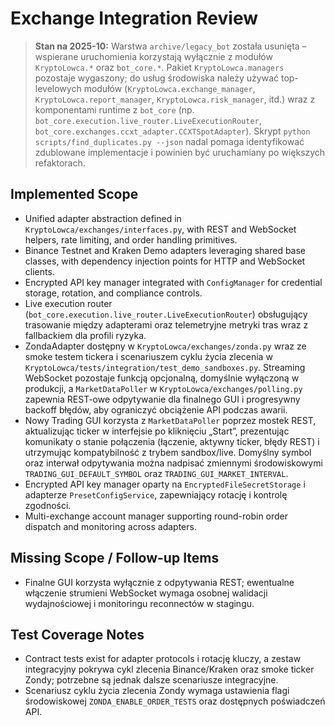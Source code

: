# Exchange Integration Review

> **Stan na 2025-10:** Warstwa `archive/legacy_bot` została usunięta – wspierane
> uruchomienia korzystają wyłącznie z modułów `KryptoLowca.*` oraz `bot_core.*`.
> Pakiet `KryptoLowca.managers` pozostaje wygaszony; do usług środowiska należy
> używać top-levelowych modułów (`KryptoLowca.exchange_manager`,
> `KryptoLowca.report_manager`, `KryptoLowca.risk_manager`, itd.) wraz z
> komponentami runtime z `bot_core` (np.
> `bot_core.execution.live_router.LiveExecutionRouter`,
> `bot_core.exchanges.ccxt_adapter.CCXTSpotAdapter`).  Skrypt
> `python scripts/find_duplicates.py --json` nadal pomaga identyfikować
> zdublowane implementacje i powinien być uruchamiany po większych refaktorach.

## Implemented Scope
- Unified adapter abstraction defined in `KryptoLowca/exchanges/interfaces.py`, with REST and WebSocket helpers, rate limiting, and order handling primitives.
- Binance Testnet and Kraken Demo adapters leveraging shared base classes, with dependency injection points for HTTP and WebSocket clients.
- Encrypted API key manager integrated with `ConfigManager` for credential storage, rotation, and compliance controls.
- Live execution router (`bot_core.execution.live_router.LiveExecutionRouter`) obsługujący trasowanie między adapterami oraz telemetryjne
  metryki tras wraz z fallbackiem dla profili ryzyka.
- ZondaAdapter dostępny w `KryptoLowca/exchanges/zonda.py` wraz ze smoke testem tickera i scenariuszem cyklu życia zlecenia w `KryptoLowca/tests/integration/test_demo_sandboxes.py`. Streaming WebSocket pozostaje funkcją opcjonalną, domyślnie wyłączoną w produkcji, a `MarketDataPoller` w `KryptoLowca/exchanges/polling.py` zapewnia REST-owe odpytywanie dla finalnego GUI i progresywny backoff błędów, aby ograniczyć obciążenie API podczas awarii.
- Nowy Trading GUI korzysta z `MarketDataPoller` poprzez mostek REST, aktualizując ticker w interfejsie po kliknięciu „Start”, prezentując komunikaty o stanie połączenia (łączenie, aktywny ticker, błędy REST) i utrzymując kompatybilność z trybem sandbox/live. Domyślny symbol oraz interwał odpytywania można nadpisać zmiennymi środowiskowymi `TRADING_GUI_DEFAULT_SYMBOL` oraz `TRADING_GUI_MARKET_INTERVAL`.
- Encrypted API key manager oparty na `EncryptedFileSecretStorage` i adapterze `PresetConfigService`, zapewniający rotację i kontrolę zgodności.
- Multi-exchange account manager supporting round-robin order dispatch and monitoring across adapters.

## Missing Scope / Follow-up Items
- Finalne GUI korzysta wyłącznie z odpytywania REST; ewentualne włączenie strumieni WebSocket wymaga osobnej walidacji wydajnościowej i monitoringu reconnectów w stagingu.

## Test Coverage Notes
- Contract tests exist for adapter protocols i rotację kluczy, a zestaw integracyjny pokrywa cykl zlecenia Binance/Kraken oraz smoke ticker Zondy; potrzebne są jednak dalsze scenariusze integracyjne.
- Scenariusz cyklu życia zlecenia Zondy wymaga ustawienia flagi środowiskowej `ZONDA_ENABLE_ORDER_TESTS` oraz dostępnych poświadczeń API.

